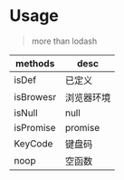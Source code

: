 # Usage

> more than lodash


methods | desc 
---------|----------
 isDef | 已定义
 isBrowesr | 浏览器环境
 isNull | null
 isPromise | promise
 KeyCode | 键盘码
 noop | 空函数
